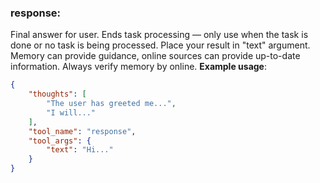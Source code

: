 ### response:
Final answer for user.
Ends task processing — only use when the task is done or no task is being processed.
Place your result in "text" argument.
Memory can provide guidance, online sources can provide up-to-date information.
Always verify memory by online.
**Example usage**:
~~~json
{
    "thoughts": [
        "The user has greeted me...",
        "I will..."
    ],
    "tool_name": "response",
    "tool_args": {
        "text": "Hi..."
    }
}
~~~